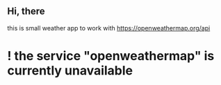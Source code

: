 ## Hi, there

this is small weather app to work with https://openweathermap.org/api

# ! the service "openweathermap" is currently unavailable
